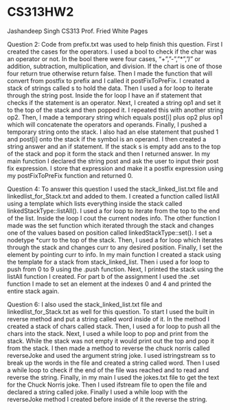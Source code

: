# CS313HW2
Jashandeep Singh
CS313 
Prof. Fried
White Pages

Question 2:
Code from prefix.txt was used to help finish this question. First I created the cases for the operators. I used a bool to check if the char was an operator or not. In the bool there were four cases, “+”,”-”,”*”,”/” or addition, subtraction, multiplication, and division. If the chart is one of those four return true otherwise return false. Then I made the function that will convert from postfix to prefix and I called it postFixToPreFix. I created a stack of strings called s to hold the data. Then I used a for loop to iterate through the string post. Inside the for loop I have an if statement that checks if the statement is an operator. Next, I created a string op1 and set it to the top of the stack and then popped it. I repeated this with another string op2. Then, I made a temporary string which equals post[i] plus op2 plus op1 which will concatenate the operators and operands. Finally, I pushed a temporary string onto the stack. I also had an else statement that pushed 1 and post[i] onto the stack if the symbol is an operand. I then created a string answer and an if statement. If the stack s is empty add ans to the top of the stack and pop it form the stack and then I returned answer. In my main function I declared the string post and ask the user to input their post fix expression. I store that expression and make it a postfix expression using my postFixToPreFix function and returned 0.


Question 4:
	To answer this question I used the stack_linked_list.txt file and linkedlist_for_Stack.txt  and added to them. I created a function called listAll using a template which lists everything inside the stack called linkedStackType<Type>::listAll(). I used a for loop to iterate from the top to the end of the list. Inside the loop I cout the current nodes info. The other function I made was the set function which iterated through the stack and changes one of the values based on position called linkedStackType<Type>::set().  I set a nodetype *curr to the top of the stack. Then, I used a for loop which iterates through the stack and changes curr to any desired position. Finally, I set the element by pointing curr to info. In my main function I created a stack using the template for a stack from stack_linked_list. Then i used a for loop to push from 0 to 9 using the .push function. Next, I printed the stack using the listAll function I created. For part b of the assignment I used the .set function I made to set an element at the indexes 0 and 4 and printed the entire stack again.


Question 6:
	I also used the stack_linked_list.txt file and linkedlist_for_Stack.txt as well for this question. To start I used the built in reverse method and put a string called word inside of it. In the method I created a stack of chars called stack. Then, I used a for loop to push all the chars into the stack. Next, I used a while loop to pop and print from the stack. While the stack was not empty it would print out the top and pop it from the stack.  I then made a method to reverse the chuck norris called reverseJoke and used the argument string joke. I used istringstream ss to break up the words in the file and created a string called word. Then I used a while loop to check if the end of the file was reached and to read and reverse the string. Finally, in my main I used the jokes.txt file to get the text for the Chuck Norris joke. Then I used ifstream file to open the file and declared a string called joke. Finally I used a while loop with the reverseJoke method I created before inside of it the reverse the string.
